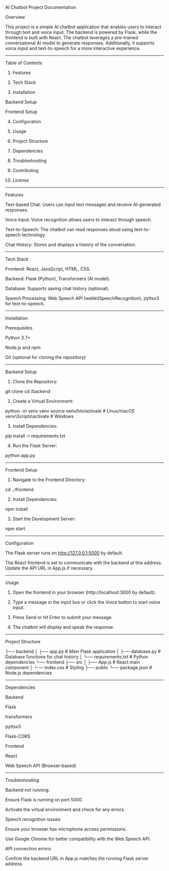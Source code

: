 AI Chatbot Project Documentation

Overview

This project is a simple AI chatbot application that enables users to interact through text and voice input. The backend is powered by Flask, while the frontend is built with React. The chatbot leverages a pre-trained conversational AI model to generate responses. Additionally, it supports voice input and text-to-speech for a more interactive experience.


---

Table of Contents

1. Features


2. Tech Stack


3. Installation

Backend Setup

Frontend Setup



4. Configuration


5. Usage


6. Project Structure


7. Dependencies


8. Troubleshooting


9. Contributing


10. License




---

Features

Text-based Chat: Users can input text messages and receive AI-generated responses.

Voice Input: Voice recognition allows users to interact through speech.

Text-to-Speech: The chatbot can read responses aloud using text-to-speech technology.

Chat History: Stores and displays a history of the conversation.



---

Tech Stack

Frontend: React, JavaScript, HTML, CSS.

Backend: Flask (Python), Transformers (AI model).

Database: Supports saving chat history (optional).

Speech Processing: Web Speech API (webkitSpeechRecognition), pyttsx3 for text-to-speech.



---

Installation

Prerequisites

Python 3.7+

Node.js and npm

Git (optional for cloning the repository)



---

Backend Setup

1. Clone the Repository:

git clone <repository-url>
cd <repository-folder>/backend


2. Create a Virtual Environment:

python -m venv venv
source venv/bin/activate  # Linux/macOS
venv\Scripts\activate     # Windows


3. Install Dependencies:

pip install -r requirements.txt


4. Run the Flask Server:

python app.py




---

Frontend Setup

1. Navigate to the Frontend Directory:

cd ../frontend


2. Install Dependencies:

npm install


3. Start the Development Server:

npm start




---

Configuration

The Flask server runs on http://127.0.0.1:5000 by default.

The React frontend is set to communicate with the backend at this address. Update the API URL in App.js if necessary.



---

Usage

1. Open the frontend in your browser (http://localhost:3000 by default).


2. Type a message in the input box or click the Voice button to start voice input.


3. Press Send or hit Enter to submit your message.


4. The chatbot will display and speak the response.




---

Project Structure

├── backend
│   ├── app.py             # Main Flask application
│   ├── database.py        # Database functions for chat history
│   └── requirements.txt   # Python dependencies
└── frontend
    ├── src
    │   ├── App.js         # React main component
    │   └── index.css      # Styling
    ├── public
    └── package.json       # Node.js dependencies


---

Dependencies

Backend

Flask

transformers

pyttsx3

Flask-CORS


Frontend

React

Web Speech API (Browser-based)



---

Troubleshooting

Backend not running:

Ensure Flask is running on port 5000.

Activate the virtual environment and check for any errors.


Speech recognition issues:

Ensure your browser has microphone access permissions.

Use Google Chrome for better compatibility with the Web Speech API.


API connection errors:

Confirm the backend URL in App.js matches the running Flask server address.
